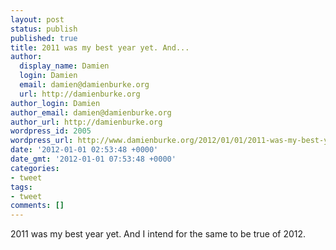 ```yaml
---
layout: post
status: publish
published: true
title: 2011 was my best year yet. And...
author:
  display_name: Damien
  login: Damien
  email: damien@damienburke.org
  url: http://damienburke.org
author_login: Damien
author_email: damien@damienburke.org
author_url: http://damienburke.org
wordpress_id: 2005
wordpress_url: http://www.damienburke.org/2012/01/01/2011-was-my-best-year-yet-and/
date: '2012-01-01 02:53:48 +0000'
date_gmt: '2012-01-01 07:53:48 +0000'
categories:
- tweet
tags:
- tweet
comments: []
---
```

<p>2011 was my best year yet. And I intend for the same to be true of 2012.</p>
